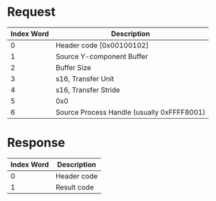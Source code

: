 # Request

| Index Word | Description                                |
|------------|--------------------------------------------|
| 0          | Header code \[0x00100102\]                 |
| 1          | Source Y-component Buffer                  |
| 2          | Buffer Size                                |
| 3          | s16, Transfer Unit                         |
| 4          | s16, Transfer Stride                       |
| 5          | 0x0                                        |
| 6          | Source Process Handle (usually 0xFFFF8001) |

# Response

| Index Word | Description |
|------------|-------------|
| 0          | Header code |
| 1          | Result code |